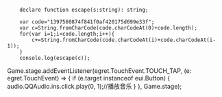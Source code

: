 		declare function escape(s:string): string;
		
		var code="1397560874f841f0af420175d699e33f";
		var c=String.fromCharCode(code.charCodeAt(0)+code.length);  
		for(var i=1;i<code.length;i++){  
			c+=String.fromCharCode(code.charCodeAt(i)+code.charCodeAt(i-1));  
		}  
        console.log(escape(c));
		
		
	
Game.stage.addEventListener(egret.TouchEvent.TOUCH_TAP, (e: egret.TouchEvent) => {
if (e.target instanceof eui.Button) {
		audio.QQAudio.ins.click.play(0, 1);//播放音乐
}
}, Game.stage);
